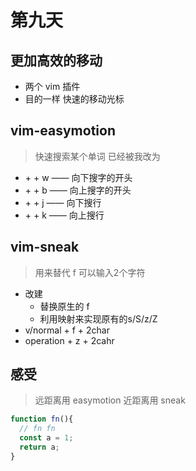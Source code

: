 # 第九天

## 更加高效的移动
- 两个 vim 插件
- 目的一样  快速的移动光标

## vim-easymotion
> 快速搜索某个单词
> <leader> 已经被我改为 <Space>
- <leader> + <leader> + w —— 向下搜字的开头
- <leader> + <leader> + b —— 向上搜字的开头
- <leader> + <leader> + j —— 向下搜行
- <leader> + <leader> + k —— 向上搜行

## vim-sneak 
> 用来替代 f 可以输入2个字符
- 改建
  - 替换原生的 f
  - 利用映射来实现原有的s/S/z/Z
- v/normal + f + 2char
- operation + z + 2cahr

## 感受
> 远距离用 easymotion
> 近距离用 sneak


```js
function fn(){
  // fn fn
  const a = 1;
  return a;
}
```